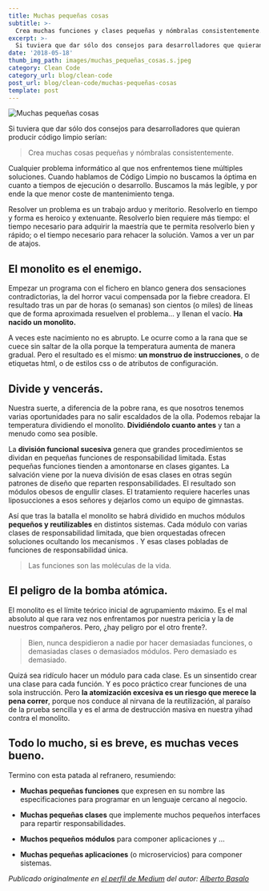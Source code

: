 ```yaml
---
title: Muchas pequeñas cosas
subtitle: >-
  Crea muchas funciones y clases pequeñas y nómbralas consistentemente.
excerpt: >-
  Si tuviera que dar sólo dos consejos para desarrolladores que quieran producir código limpio serían: Crea muchas cosas pequeñas y nómbralas consistentemente.
date: '2018-05-18'
thumb_img_path: images/muchas_pequeñas_cosas.s.jpeg
category: Clean Code
category_url: blog/clean-code
post_url: blog/clean-code/muchas-pequeñas-cosas
template: post
---
```


![Muchas pequeñas cosas](/images/muchas_pequeñas_cosas.jpeg "Muchas pequeñas cosas")

Si tuviera que dar sólo dos consejos para desarrolladores que quieran producir código limpio serían:

> Crea muchas cosas pequeñas y nómbralas consistentemente.


Cualquier problema informático al que nos enfrentemos tiene múltiples soluciones. Cuando hablamos de Código Limpio no buscamos la óptima en cuanto a tiempos de ejecución o desarrollo. Buscamos la más legible, y por ende la que menor coste de mantenimiento tenga.

Resolver un problema es un trabajo arduo y meritorio. Resolverlo en tiempo y forma es heroico y extenuante. Resolverlo bien requiere más tiempo: el tiempo necesario para adquirir la maestría que te permita resolverlo bien y rápido; o el tiempo necesario para rehacer la solución. Vamos a ver un par de atajos.

## El monolito es el enemigo.

Empezar un programa con el fichero en blanco genera dos sensaciones contradictorias, la del horror vacui compensada por la fiebre creadora. El resultado tras un par de horas (o semanas) son cientos (o miles) de líneas que de forma aproximada resuelven el problema… y llenan el vacío. **Ha nacido un monolito.**

A veces este nacimiento no es abrupto. Le ocurre como a la rana que se cuece sin saltar de la olla porque la temperatura aumenta de manera gradual. Pero el resultado es el mismo: **un monstruo de instrucciones**, o de etiquetas html, o de estilos css o de atributos de configuración.

## Divide y vencerás.

Nuestra suerte, a diferencia de la pobre rana, es que nosotros tenemos varias oportunidades para no salir escaldados de la olla. Podemos rebajar la temperatura dividiendo el monolito. **Dividiéndolo cuanto antes** y tan a menudo como sea posible.

La **división funcional sucesiva** genera que grandes procedimientos se dividan en pequeñas funciones de responsabilidad limitada. Estas pequeñas funciones tienden a amontonarse en clases gigantes. La salvación viene por la nueva división de esas clases en otras según patrones de diseño que reparten responsabilidades. El resultado son módulos obesos de engullir clases. El tratamiento requiere hacerles unas liposucciones a esos señores y dejarlos como un equipo de gimnastas.

Así que tras la batalla el monolito se habrá dividido en muchos módulos **pequeños y reutilizables** en distintos sistemas. Cada módulo con varias clases de responsabilidad limitada, que bien orquestadas ofrecen soluciones ocultando los mecanismos . Y esas clases pobladas de funciones de responsabilidad única.

> Las funciones son las moléculas de la vida.

## El peligro de la bomba atómica.

El monolito es el límite teórico inicial de agrupamiento máximo. Es el mal absoluto al que rara vez nos enfrentamos por nuestra pericia y la de nuestros compañeros. Pero, ¿hay peligro por el otro frente?.

> Bien, nunca despidieron a nadie por hacer demasiadas funciones, o demasiadas clases o demasiados módulos. Pero demasiado es demasiado.

Quizá sea ridículo hacer un módulo para cada clase. Es un sinsentido crear una clase para cada función. Y es poco práctico crear funciones de una sola instrucción. Pero **la atomización excesiva es un riesgo que merece la pena correr**, porque nos conduce al nirvana de la reutilización, al paraíso de la prueba sencilla y es el arma de destrucción masiva en nuestra yihad contra el monolito.

## Todo lo mucho, si es breve, es muchas veces bueno.

Termino con esta patada al refranero, resumiendo:

- **Muchas pequeñas funciones** que expresen en su nombre las especificaciones para programar en un lenguaje cercano al negocio.

- **Muchas pequeñas clases** que implemente muchos pequeños interfaces para repartir responsabilidades.

- **Muchos pequeños módulos** para componer aplicaciones y …

- **Muchas pequeñas aplicaciones** (o microservicios) para componer sistemas.

_Publicado originalmente en [el perfil de Medium](https://medium.com/@albertobasalo71/muchas-peque%C3%B1as-cosas-de5697ac745d) del autor: [Alberto Basalo](https://twitter.com/albertobasalo)_